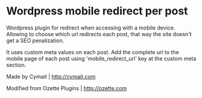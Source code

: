 Wordpress mobile redirect per post
==================================

Wordpress plugin for redirect when accessing with a mobile device. Allowing to choose which url redirects each post, that way the site doesn't get a SEO penalization.

It uses custom meta values on each post. Add the complete url to the mobile page of each post using 'mobile_redirect_url' key at the custom meta section.

Made by Cymait | http://cymait.com

Modified from Ozette Plugins | http://ozette.com
